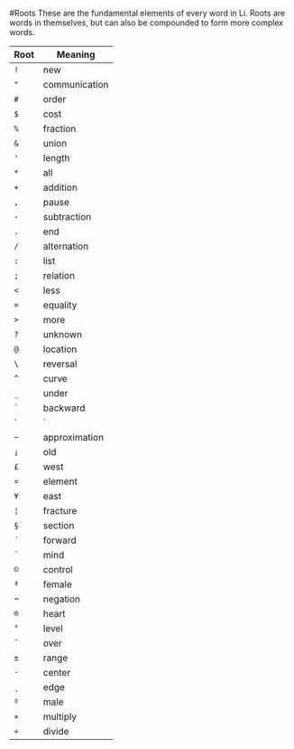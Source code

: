 #Roots
These are the fundamental elements of every word in Li. Roots are words in themselves, but can also be compounded to form more complex words.

Root|Meaning
---|---
`!`|new
`"`|communication
`#`|order
`$`|cost
`%`|fraction
`&`|union
`'`|length
`*`|all
`+`|addition
`,`|pause
`-`|subtraction
`.`|end
`/`|alternation
`:`|list
`;`|relation
`<`|less
`=`|equality
`>`|more
`?`|unknown
`@`|location
`\`|reversal
`^`|curve
`_`|under
<code>`</code>|backward
`|`|straight
`~`|approximation
`¡`|old
`£`|west
`¤`|element
`¥`|east
`¦`|fracture
`§`|section
`´`|forward
`¨`|mind
`©`|control
`ª`|female
`¬`|negation
`®`|heart
`°`|level
`¯`|over
`±`|range
`·`|center
`¸`|edge
`º`|male
`×`|multiply
`÷`|divide
